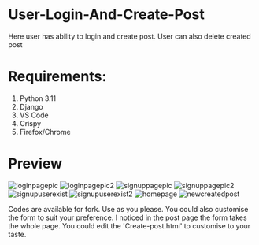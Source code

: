 # User-Login-And-Create-Post
Here user has ability to login and create post. User can also delete created post

# Requirements:
1. Python 3.11
2. Django
3. VS Code
4. Crispy
5. Firefox/Chrome

# Preview
![loginpagepic](https://user-images.githubusercontent.com/115457672/229160521-ebea040f-5b35-4a86-a0ba-888a7b53df7e.jpg)
![loginpagepic2](https://user-images.githubusercontent.com/115457672/229160537-e71a2c49-6be0-45ff-9d27-0c164584ac8c.jpg)
![signuppagepic](https://user-images.githubusercontent.com/115457672/229160824-d0aba606-e094-44bd-97fb-dbc8cf6a38aa.jpg)
![signuppagepic2](https://user-images.githubusercontent.com/115457672/229161058-37a47e9c-e7a3-401b-9aa4-f7304f36ddef.jpg)
![signupuserexist](https://user-images.githubusercontent.com/115457672/229166548-93519086-442d-42ff-b8f8-d66278881ace.jpg)
![signupuserexist2](https://user-images.githubusercontent.com/115457672/229166640-2b38102e-7d32-4d10-aef9-170c9fa643b4.jpg)
![homepage](https://user-images.githubusercontent.com/115457672/229166658-67f016cc-575b-4227-b8cd-ae331a27512d.jpg)
![newcreatedpost](https://user-images.githubusercontent.com/115457672/229166692-546ea9e2-4daf-4045-b4ca-dccc2a533a1a.jpg)

Codes are available for fork. Use as you please. You could also customise the form to suit your preference.
I noticed in the post page the form takes the whole page. You could edit the 'Create-post.html' to customise to your taste.
